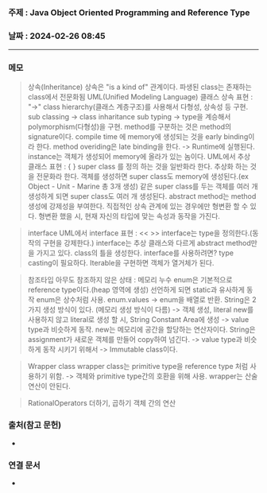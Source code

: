 ### 주제 : Java Object Oriented Programming and Reference Type

### 날짜 : 2024-02-26 08:45
----
### 메모
> 상속(Inheritance)
> 상속은 "is a kind of" 관계이다.
> 파생된 class는 존재하는 class에서 전문화됨
> UML(Unified Modeling Language) 클래스 상속 표현 : "→"
> class hierarchy(클래스 계층구조)를 사용해서 다형성, 상속성 등 구현.
> sub classing -> class inharitance
> sub typing -> type을 계승해서 polymorphism(다형성)을 구현.
> method를 구분하는 것은 method의 signature이다.
> compile time 에 memory에 생성되는 것을 early binding이라 한다.
> method overiding은 late binding을 한다. -> Runtime에 실행된다.
> instance는 객체가 생성되어 memory에 올라가 있는 놈이다.
> UML에서 추상 클래스 표현 : { }
> super class 를 정의 하는 것을 일반화라 한다.
> 추상화 하는 것을 전문화라 한다.
> 객체를 생성하면 super class도 memory에 생성된다.(ex Object - Unit - Marine 총 3개 생성)
> 같은 super class를 두는 객체를 여러 개 생성하게 되면 super class도 여러 개 생성된다.
> abstract method는 method 생성에 강제성을 부여한다.
> 직접적인 상속 관계에 있는 경우에만 형변환 할 수 있다.
> 형변환 했을 시, 현재 자신의 타입에 맞는 속성과 동작을 가진다.

> interface
> UML에서 interface 표현 : << >>
> interface는 type을 정의한다.(동작의 구현을 강제한다.)
> interface는 추상 클래스와 다르게 abstract method만을 가지고 있다.
> class의 틀을 생성한다.
> interface를 사용하려면? type casting이 필요하다.
> Iterable을 구현하면 객체가 열거체가 된다.

> 참조타입
> 아무도 참조하지 않은 상태 : 메모리 누수
> enum은 기본적으로 reference type이다.(heap 영역에 생성) 선언하게 되면 static과 유사하게 동작
> enum은 상수처럼 사용.
> enum.values -> enum을 배열로 반환.
> String은 2가지 생성 방식이 있다. (메모리 생성 방식이 다름) -> 객체 생성, literal
> new를 사용하지 않고 literal로 생성 할 시, String Constant Area에 생성 -> value type과 비슷하게 동작.
> new는 메모리에 공간을 할당하는 연산자이다.
> String은 assignment가 새로운 객체를 만들어 copy하여 넘긴다. -> value type과 비슷하게 동작 시키기 위해서 -> Immutable class이다.

> Wrapper class
> wrapper class는 primitive type을 reference type 처럼 사용하기 위함. -> 객체와 primitive type간의 호환을 위해 사용.
> wrapper는 산술연산이 안된다.

> RationalOperators 더하기, 곱하기 객체 간의 연산


### 출처(참고 문헌)
-

### 연결 문서
-
